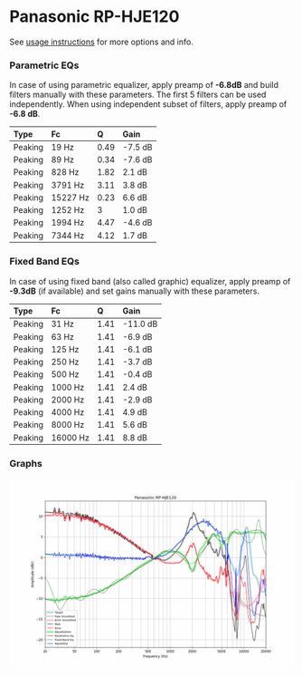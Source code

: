 # Panasonic RP-HJE120
See [usage instructions](https://github.com/jaakkopasanen/AutoEq#usage) for more options and info.

### Parametric EQs
In case of using parametric equalizer, apply preamp of **-6.8dB** and build filters manually
with these parameters. The first 5 filters can be used independently.
When using independent subset of filters, apply preamp of **-6.8 dB**.

| Type    | Fc       |    Q | Gain    |
|:--------|:---------|:-----|:--------|
| Peaking | 19 Hz    | 0.49 | -7.5 dB |
| Peaking | 89 Hz    | 0.34 | -7.6 dB |
| Peaking | 828 Hz   | 1.82 | 2.1 dB  |
| Peaking | 3791 Hz  | 3.11 | 3.8 dB  |
| Peaking | 15227 Hz | 0.23 | 6.6 dB  |
| Peaking | 1252 Hz  | 3    | 1.0 dB  |
| Peaking | 1994 Hz  | 4.47 | -4.6 dB |
| Peaking | 7344 Hz  | 4.12 | 1.7 dB  |

### Fixed Band EQs
In case of using fixed band (also called graphic) equalizer, apply preamp of **-9.3dB**
(if available) and set gains manually with these parameters.

| Type    | Fc       |    Q | Gain     |
|:--------|:---------|:-----|:---------|
| Peaking | 31 Hz    | 1.41 | -11.0 dB |
| Peaking | 63 Hz    | 1.41 | -6.9 dB  |
| Peaking | 125 Hz   | 1.41 | -6.1 dB  |
| Peaking | 250 Hz   | 1.41 | -3.7 dB  |
| Peaking | 500 Hz   | 1.41 | -0.4 dB  |
| Peaking | 1000 Hz  | 1.41 | 2.4 dB   |
| Peaking | 2000 Hz  | 1.41 | -2.9 dB  |
| Peaking | 4000 Hz  | 1.41 | 4.9 dB   |
| Peaking | 8000 Hz  | 1.41 | 5.6 dB   |
| Peaking | 16000 Hz | 1.41 | 8.8 dB   |

### Graphs
![](./Panasonic%20RP-HJE120.png)